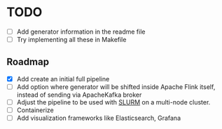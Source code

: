 # TODO

- [ ] Add generator information in the readme file
- [ ] Try implementing all these in Makefile

## Roadmap
- [x] Add create an initial full pipeline
- [ ] Add option where generator will be shifted inside Apache Flink itself, instead of sending via ApacheKafka broker
- [ ] Adjust the pipeline to be used with [SLURM](https://slurm.schedmd.com/documentation.html) on a multi-node cluster.
- [ ] Containerize
- [ ] Add visualization frameworks like Elasticsearch, Grafana
